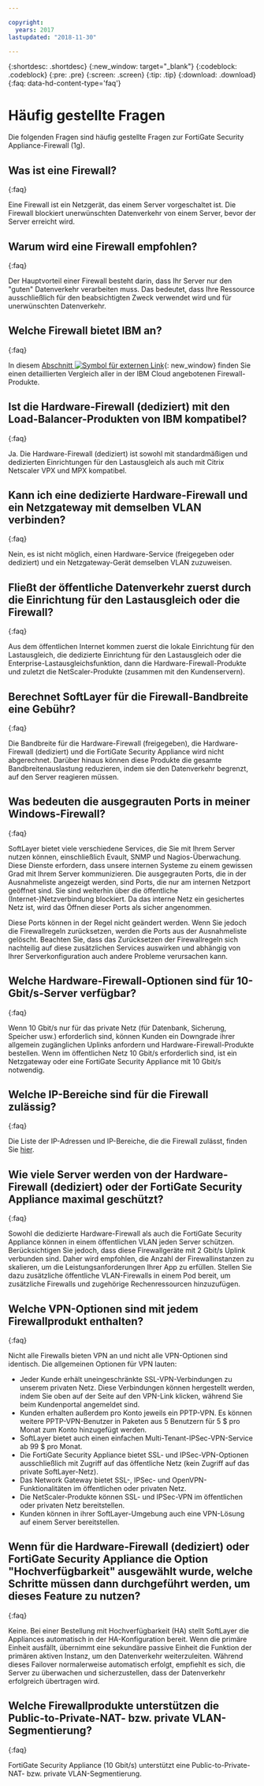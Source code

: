 ```yaml
---

copyright:
  years: 2017
lastupdated: "2018-11-30"

---
```


{:shortdesc: .shortdesc}
{:new_window: target="_blank"}
{:codeblock: .codeblock}
{:pre: .pre}
{:screen: .screen}
{:tip: .tip}
{:download: .download}
{:faq: data-hd-content-type='faq'}

# Häufig gestellte Fragen
Die folgenden Fragen sind häufig gestellte Fragen zur FortiGate Security Appliance-Firewall (1g).

## Was ist eine Firewall?
{:faq}

Eine Firewall ist ein Netzgerät, das einem Server vorgeschaltet ist. Die Firewall blockiert unerwünschten Datenverkehr von einem Server, bevor der Server erreicht wird.

## Warum wird eine Firewall empfohlen?
{:faq}

Der Hauptvorteil einer Firewall besteht darin, dass Ihr Server nur den "guten" Datenverkehr verarbeiten muss. Das bedeutet, dass Ihre Ressource ausschließlich für den beabsichtigten Zweck verwendet wird und für unerwünschten Datenverkehr.

## Welche Firewall bietet IBM an?
{:faq}

In diesem [Abschnitt ![Symbol für externen Link](../../icons/launch-glyph.svg "Symbol für externen Link")](/docs/infrastructure/fortigate-10g/explore-firewalls.html#explore-firewalls){: new_window} finden Sie einen detaillierten Vergleich aller in der IBM Cloud angebotenen Firewall-Produkte. 

## Ist die Hardware-Firewall (dediziert) mit den Load-Balancer-Produkten von IBM kompatibel?
{:faq}

Ja. Die Hardware-Firewall (dediziert) ist sowohl mit standardmäßigen und dedizierten Einrichtungen für den Lastausgleich als auch mit Citrix Netscaler VPX und MPX kompatibel.

## Kann ich eine dedizierte Hardware-Firewall und ein Netzgateway mit demselben VLAN verbinden?
{:faq}

Nein, es ist nicht möglich, einen Hardware-Service (freigegeben oder dediziert) und ein Netzgateway-Gerät demselben VLAN zuzuweisen. 

## Fließt der öffentliche Datenverkehr zuerst durch die Einrichtung für den Lastausgleich oder die Firewall?
{:faq}

Aus dem öffentlichen Internet kommen zuerst die lokale Einrichtung für den Lastausgleich, die dedizierte Einrichtung für den Lastausgleich oder die Enterprise-Lastausgleichsfunktion, dann die Hardware-Firewall-Produkte und zuletzt die NetScaler-Produkte (zusammen mit den Kundenservern).

## Berechnet SoftLayer für die Firewall-Bandbreite eine Gebühr?
{:faq}

Die Bandbreite für die Hardware-Firewall (freigegeben), die Hardware-Firewall (dediziert) und die FortiGate Security Appliance wird nicht abgerechnet.  Darüber hinaus können diese Produkte die gesamte Bandbreitenauslastung reduzieren, indem sie den Datenverkehr begrenzt, auf den Server reagieren müssen.

## Was bedeuten die ausgegrauten Ports in meiner Windows-Firewall?
{:faq}

SoftLayer bietet viele verschiedene Services, die Sie mit Ihrem Server nutzen können, einschließlich Evault, SNMP und Nagios-Überwachung. Diese Dienste erfordern, dass unsere internen Systeme zu einem gewissen Grad mit Ihrem Server kommunizieren. Die ausgegrauten Ports, die in der Ausnahmeliste angezeigt werden, sind Ports, die nur am internen Netzport geöffnet sind. Sie sind weiterhin über die öffentliche (Internet-)Netzverbindung blockiert. Da das interne Netz ein gesichertes Netz ist, wird das Öffnen dieser Ports als sicher angenommen.

Diese Ports können in der Regel nicht geändert werden. Wenn Sie jedoch die Firewallregeln zurücksetzen, werden die Ports aus der Ausnahmeliste gelöscht. Beachten Sie, dass das Zurücksetzen der Firewallregeln sich nachteilig auf diese zusätzlichen Services auswirken und abhängig von Ihrer Serverkonfiguration auch andere Probleme verursachen kann.

## Welche Hardware-Firewall-Optionen sind für 10-Gbit/s-Server verfügbar?
{:faq}

Wenn 10 Gbit/s nur für das private Netz (für Datenbank, Sicherung, Speicher usw.) erforderlich sind, können Kunden ein Downgrade ihrer allgemein zugänglichen Uplinks anfordern und Hardware-Firewall-Produkte bestellen. Wenn im öffentlichen Netz 10 Gbit/s erforderlich sind, ist ein Netzgateway oder eine FortiGate Security Appliance mit 10 Gbit/s notwendig.

## Welche IP-Bereiche sind für die Firewall zulässig?
{:faq}

Die Liste der IP-Adressen und IP-Bereiche, die die Firewall zulässt, finden Sie [hier](ips.html). 

## Wie viele Server werden von der Hardware-Firewall (dediziert) oder der FortiGate Security Appliance maximal geschützt?
{:faq}

Sowohl die dedizierte Hardware-Firewall als auch die FortiGate Security Appliance können in einem öffentlichen VLAN jeden Server schützen.  Berücksichtigen Sie jedoch, dass diese Firewallgeräte mit 2 Gbit/s Uplink verbunden sind. Daher wird empfohlen, die Anzahl der Firewallinstanzen zu skalieren, um die Leistungsanforderungen Ihrer App zu erfüllen. Stellen Sie dazu zusätzliche öffentliche VLAN-Firewalls in einem Pod bereit, um zusätzliche Firewalls und zugehörige Rechenressourcen hinzuzufügen.

## Welche VPN-Optionen sind mit jedem Firewallprodukt enthalten?
{:faq}

Nicht alle Firewalls bieten VPN an und nicht alle VPN-Optionen sind identisch.  Die allgemeinen Optionen für VPN lauten:

* Jeder Kunde erhält uneingeschränkte SSL-VPN-Verbindungen zu unserem privaten Netz. Diese Verbindungen können hergestellt werden, indem Sie oben auf der Seite auf den VPN-Link klicken, während Sie beim Kundenportal angemeldet sind.
* Kunden erhalten außerdem pro Konto jeweils ein PPTP-VPN. Es können weitere PPTP-VPN-Benutzer in Paketen aus 5 Benutzern für 5 $ pro Monat zum Konto hinzugefügt werden.
* SoftLayer bietet auch einen einfachen Multi-Tenant-IPSec-VPN-Service ab 99 $ pro Monat.
* Die FortiGate Security Appliance bietet SSL- und IPSec-VPN-Optionen ausschließlich mit Zugriff auf das öffentliche Netz (kein Zugriff auf das private SoftLayer-Netz).
* Das Network Gateway bietet SSL-, IPSec- und OpenVPN-Funktionalitäten im öffentlichen oder privaten Netz.
* Die NetScaler-Produkte können SSL- und IPSec-VPN im öffentlichen oder privaten Netz bereitstellen.
* Kunden können in ihrer SoftLayer-Umgebung auch eine VPN-Lösung auf einem Server bereitstellen.

## Wenn für die Hardware-Firewall (dediziert) oder FortiGate Security Appliance die Option "Hochverfügbarkeit" ausgewählt wurde, welche Schritte müssen dann durchgeführt werden, um dieses Feature zu nutzen?
{:faq}

Keine. Bei einer Bestellung mit Hochverfügbarkeit (HA) stellt SoftLayer die Appliances automatisch in der HA-Konfiguration bereit.  Wenn die primäre Einheit ausfällt, übernimmt eine sekundäre passive Einheit die Funktion der primären aktiven Instanz, um den Datenverkehr weiterzuleiten.  Während dieses Failover normalerweise automatisch erfolgt, empfiehlt es sich, die Server zu überwachen und sicherzustellen, dass der Datenverkehr erfolgreich übertragen wird.

## Welche Firewallprodukte unterstützen die Public-to-Private-NAT- bzw. private VLAN-Segmentierung?
{:faq}

FortiGate Security Appliance (10 Gbit/s) unterstützt eine Public-to-Private-NAT- bzw. private VLAN-Segmentierung. 
